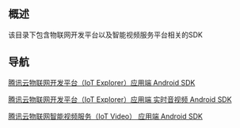 ## 概述
该目录下包含物联网开发平台以及智能视频服务平台相关的SDK

## 导航

[腾讯云物联网开发平台（IoT Explorer）应用端 Android SDK](explorer-link-android)

[腾讯云物联网开发平台（IoT Explorer）应用端 实时音视频 Android SDK](explorer-link-rtc)

[腾讯云物联网智能视频服务（IoT Video） 应用端 Android SDK](video-link-android)

